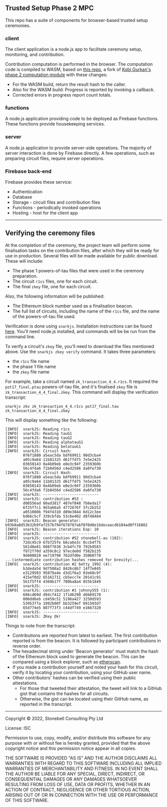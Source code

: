 ## Trusted Setup Phase 2 MPC

This repo has a suite of components for browser-based trusted setup ceremonies. 

### client
The client application is a node.js app to facilitate ceremony setup, monitoring, and contribution. 

Contribution computation is performed in the browser. The computation code
is compiled to WASM, based on [this repo](https://github.com/glamperd/phase2-bn254), a fork of [Kobi Gurkan's phase 2 computation module](https://github.com/kobigurk/phase2-bn254) with these changes:
* For the WASM build, return the result hash to the caller.
* Also for the WASM build: Progress is reported by invoking a callback.
* Corrected errors in progress report count totals. 

### functions
A node.js application providing code to be deployed as Firebase functions. These functions provide housekeeping services.

### server
A node.js application to provide server-side operations. The majority of server interaction is done by Firebase directly. A few operations, such as preparing circuit files, require server operations.

### Firebase back-end
Firebase provides these service:
* Authentication
* Database
* Storage - circuit files and contribution files
* Functions - periodically invoked operations
* Hosting - host for the client app

-----------

## Verifying the ceremony files
At the completion of the ceremony, the project team will perform some finalisation tasks on the contribution files, after which they will be ready for use in production. Several files will be made available for public download. These will include:
* The phase 1 powers-of-tau files that were used in the ceremony preparation. 
* The circuit `r1cs` files, one for each circuit.
* The final `zkey` file, one for each circuit.

Also, the following information will be published:
* The Ethereum block number used as a finalisation beacon.
* The full list of circuits, including the name of the `r1cs` file, and the name of the powers-of-tau file used.

Verification is done using `snarkjs`. Installation instructions can be found [here](https://github.com/iden3/snarkjs). You'll need node.js installed, and commands will be be run from the command line. 

To verify a circuit's `zkey` file, you'll need to download the files mentioned above. Use the ```snarkjs zkey verify``` command. It takes three parameters:
* the `r1cs` file name
* the phase 1 file name
* the `zkey` file name

For example, take a circuit named `zk_transaction_4_4.r1cs`. It required the `pot17_final.ptau` powers-of-tau file, and it's finalised `zkey` file is `zk_transaction_4_4_final.zkey`. This command will display the verification transcript:

```snarkjs zkv zk_transaction_4_4.r1cs pot17_final.tau zk_transaction_4_4_final.zkey```

This will display something like the following:
```
[INFO]  snarkJS: Reading r1cs
[INFO]  snarkJS: Reading tauG1
[INFO]  snarkJS: Reading tauG2
[INFO]  snarkJS: Reading alphatauG1
[INFO]  snarkJS: Reading betatauG1
[INFO]  snarkJS: Circuit hash: 
		076f1880 a5eac5da bdf69911 90d3cba4
		a05c9a64 11b81325 d61ffd75 7e5e2425
		03650143 0a4b09eb e0e3c94f 2359360b
		56c4fda6 f1b8456d c4ed2586 da0fe730
[INFO]  snarkJS: Circuit Hash: 
		076f1880 a5eac5da bdf69911 90d3cba4
		a05c9a64 11b81325 d61ffd75 7e5e2425
		03650143 0a4b09eb e0e3c94f 2359360b
		56c4fda6 f1b8456d c4ed2586 da0fe730
[INFO]  snarkJS: -------------------------
[INFO]  snarkJS: contribution #53 :
		d06556ad 60ad3817 487ef848 7b6eda17
		6f25f7c1 9d3a66a5 4772676f 3fc2b252
		a051080b f94f4310 d89e3844 6d12c3ee
		bdb6c5cf 339cbfda 53c6e402 d8f48484
[INFO]  snarkJS: Beacon generator: b93b8a8d53b32b9faf257b794f678707a6f8f0d0e1bdecaacdb104ad0ff16802
[INFO]  snarkJS: Beacon iterations Exp: 10
[INFO]  snarkJS: -------------------------
[INFO]  snarkJS: contribution #52 stonebell-au (102):
		72dc45c9 67b725fe b6ca6e3c 0ccb4f75
		561d8e81 608f7838 3cb4fc79 792b9583
		f872f70d a359c8c2 97ecde0d f582b135
		9d400820 ee719798 762dfd0e 35060770
...(intermediate contribution hashes removed for brevity)...
[INFO]  snarkJS: contribution #2 betty_1992 (4):
		b3deda54 9d7508a2 8426c6b7 14f7e845
		e3129503 95879a4e d3d1f6a3 03e60c9f
		415ef0d2 65161711 cb5ecc7e 20141c91
		5b1f5ff4 4360b17f 780ba8a4 855b1849
[INFO]  snarkJS: -------------------------
[INFO]  snarkJS: contribution #1 johnny555 (1):
		686cd69d d94cf412 1f146290 d6b69170
		000dd6eb cd459c51 5196a427 3250d593
		5395377a 1992b08f bb3259ef 891503d7
		65d774e5 887f73f3 c44df749 e1667320
[INFO]  snarkJS: -------------------------
[INFO]  snarkJS: ZKey Ok!
```
Things to note from the transcript:
* Contributions are reported from latest to earliest. The first contribution reported is from the beacon. It is followed by participant contributions in reverse order.
* The hexadecimal string under 'Beacon generator' must match the hash of the Ethereum block used to generate the beacon. This can be compared using a block explorer, such as [etherscan](https://etherscan.io). 
* If you made a contribution yourself and noted your hash for this circuit, verify it by locating your contribution, using your GitHub user name.
* Other contributors' hashes can be verified using their public attestations. 
  * For those that tweeted their attestation, the tweet will link to a GitHub gist that contains the hashes for all circuits. 
  * Otherwise, the gist can be located using their GitHub name, as reported in the transcript. 


--------

Copyright ©️ 2022, Stonebell Consulting Pty Ltd

License: ISC

Permission to use, copy, modify, and/or distribute this software for any purpose with or without fee is hereby granted, provided that the above copyright notice and this permission notice appear in all copies.

THE SOFTWARE IS PROVIDED "AS IS" AND THE AUTHOR DISCLAIMS ALL WARRANTIES WITH REGARD TO THIS SOFTWARE INCLUDING ALL IMPLIED WARRANTIES OF MERCHANTABILITY AND FITNESS. IN NO EVENT SHALL THE AUTHOR BE LIABLE FOR ANY SPECIAL, DIRECT, INDIRECT, OR CONSEQUENTIAL DAMAGES OR ANY DAMAGES WHATSOEVER RESULTING FROM LOSS OF USE, DATA OR PROFITS, WHETHER IN AN ACTION OF CONTRACT, NEGLIGENCE OR OTHER TORTIOUS ACTION, ARISING OUT OF OR IN CONNECTION WITH THE USE OR PERFORMANCE OF THIS SOFTWARE.
